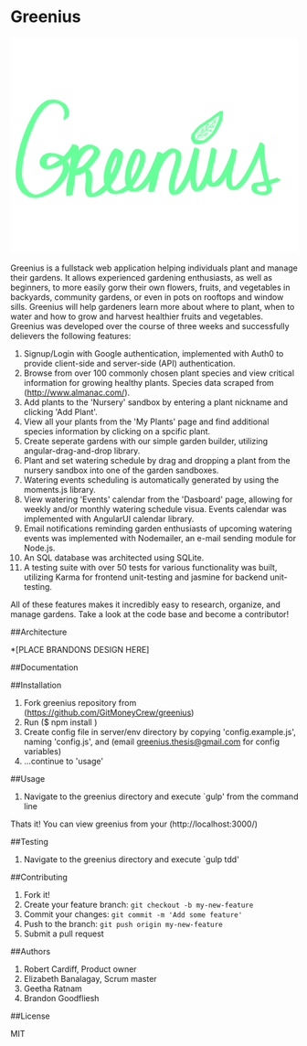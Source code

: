 # Greenius

![](client/assets/img/GreeniusLogo.png)

Greenius is a fullstack web application helping individuals plant and manage their gardens. It allows experienced gardening enthusiasts, as well as beginners, to more easily gorw their own flowers, fruits, and vegetables in backyards, community gardens, or even in pots on rooftops and window sills. Greenius will help gardeners learn more about where to plant, when to water and how to grow and harvest healthier fruits and vegetables. Greenius was developed over the course of three weeks and successfully delievers the following features:

1. Signup/Login with Google authentication, implemented with Auth0 to provide client-side and server-side (API) authentication.
2. Browse from over 100 commonly chosen plant species and view critical information for growing healthy plants. Species data scraped from (http://www.almanac.com/).
3. Add plants to the 'Nursery' sandbox by entering a plant nickname and clicking 'Add Plant'.
4. View all your plants from the 'My Plants' page and find additional species information by clicking on a spcific plant.
5. Create seperate gardens with our simple garden builder, utilizing angular-drag-and-drop library.
6. Plant and set watering schedule by drag and dropping a plant from the nursery sandbox into one of the garden sandboxes. 
7. Watering events scheduling is automatically generated by using the moments.js library.
8. View watering 'Events' calendar from the 'Dasboard' page, allowing for weekly and/or monthly watering schedule visua. Events calendar was implemented with AngularUI calendar library.
9. Email notifications reminding garden enthusiasts of upcoming watering events was implemented with Nodemailer, an e-mail sending module for Node.js.
10. An SQL database was architected using SQLite.
11. A testing suite with over 50 tests for various functionality was built, utilizing Karma for frontend unit-testing and jasmine for backend unit-testing.

All of these features makes it incredibly easy to research, organize, and manage gardens. Take a look at the code base and become a contributor!

##Architecture

*[PLACE BRANDONS DESIGN HERE]

##Documentation

##Installation

1. Fork greenius repository from (https://github.com/GitMoneyCrew/greenius)
2. Run ($ npm install )
3. Create config file in server/env directory by copying 'config.example.js', naming 'config.js', and (email greenius.thesis@gmail.com for config variables)
4. ...continue to 'usage'

##Usage

1. Navigate to the greenius directory and execute `gulp' from the command line

Thats it! You can view greenius from your (http://localhost:3000/)

##Testing

1. Navigate to the greenius directory and execute `gulp tdd' 

##Contributing

1. Fork it!
2. Create your feature branch: `git checkout -b my-new-feature`
3. Commit your changes: `git commit -m 'Add some feature'`
4. Push to the branch: `git push origin my-new-feature`
5. Submit a pull request

##Authors
1. Robert Cardiff, Product owner
2. Elizabeth Banalagay, Scrum master
3. Geetha Ratnam
4. Brandon Goodfliesh

##License

MIT